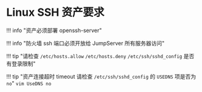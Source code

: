 # Linux SSH 资产要求

!!! info "资产必须部署 openssh-server"

!!! info "防火墙 ssh 端口必须开放给 JumpServer 所有服务器访问"

!!! tip "请检查 `/etc/hosts.allow` `/etc/hosts.deny` `/etc/ssh/sshd_config` 是否有登录限制"

!!! tip "资产连接超时 timeout 请检查 `/etc/ssh/sshd_config` 的 `USEDNS` 项是否为 `no`"
    ```vim
    UseDNS no
    ```
